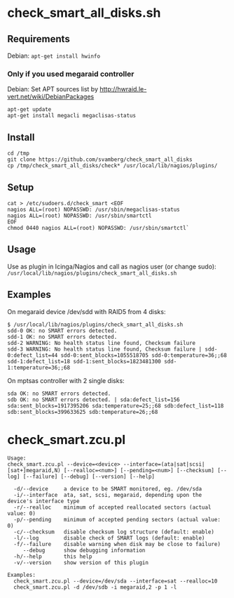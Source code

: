 # check_smart_all_disks.sh

## Requirements

Debian:
`apt-get install hwinfo`

### Only if you used megaraid controller
Debian:
Set APT sources list by http://hwraid.le-vert.net/wiki/DebianPackages
```
apt-get update
apt-get install megacli megaclisas-status
```

## Install
```
cd /tmp
git clone https://github.com/svamberg/check_smart_all_disks
cp /tmp/check_smart_all_disks/check* /usr/local/lib/nagios/plugins/
```

## Setup
```
cat > /etc/sudoers.d/check_smart <EOF
nagios ALL=(root) NOPASSWD: /usr/sbin/megaclisas-status
nagios ALL=(root) NOPASSWD: /usr/sbin/smartctl
EOF 
chmod 0440 nagios ALL=(root) NOPASSWD: /usr/sbin/smartctl`
```
  
## Usage
Use as plugin in Icinga/Nagios and call as nagios user (or change sudo):
`/usr/local/lib/nagios/plugins/check_smart_all_disks.sh`

## Examples
On megaraid device /dev/sdd with RAID5 from 4 disks:
```
$ /usr/local/lib/nagios/plugins/check_smart_all_disks.sh
sdd-0 OK: no SMART errors detected.
sdd-1 OK: no SMART errors detected.
sdd-2 WARNING: No health status line found, Checksum failure
sdd-3 WARNING: No health status line found, Checksum failure | sdd-0:defect_list=44 sdd-0:sent_blocks=1055518705 sdd-0:temperature=36;;68 sdd-1:defect_list=18 sdd-1:sent_blocks=1823481300 sdd-1:temperature=36;;68
```

On mptsas controller with 2 single disks:
```
sda OK: no SMART errors detected.
sdb OK: no SMART errors detected. | sda:defect_list=156 sda:sent_blocks=1917395206 sda:temperature=25;;68 sdb:defect_list=118 sdb:sent_blocks=399633625 sdb:temperature=26;;68
```

# check_smart.zcu.pl
```
Usage:
check_smart.zcu.pl --device=<device> --interface=(ata|sat|scsi|[sat+]megaraid,N) [--realloc=<num>] [--pending=<num>] [--checksum] [--log] [--failure] [--debug] [--version] [--help]

  -d/--device     a device to be SMART monitored, eg. /dev/sda
  -i/--interface  ata, sat, scsi, megaraid, depending upon the device's interface type
  -r/--realloc    minimum of accepted reallocated sectors (actual value: 0)
  -p/--pending    minimum of accepted pending sectors (actual value: 0)
  -c/--checksum   disable checksum log structure (default: enable)
  -l/--log        disable check of SMART logs (default: enable)
  -f/--failure    disable warning when disk may be close to failure)
     --debug      show debugging information
  -h/--help       this help
  -v/--version    show version of this plugin

Examples:
  check_smart.zcu.pl --device=/dev/sda --interface=sat --realloc=10
  check_smart.zcu.pl -d /dev/sdb -i megaraid,2 -p 1 -l
```
